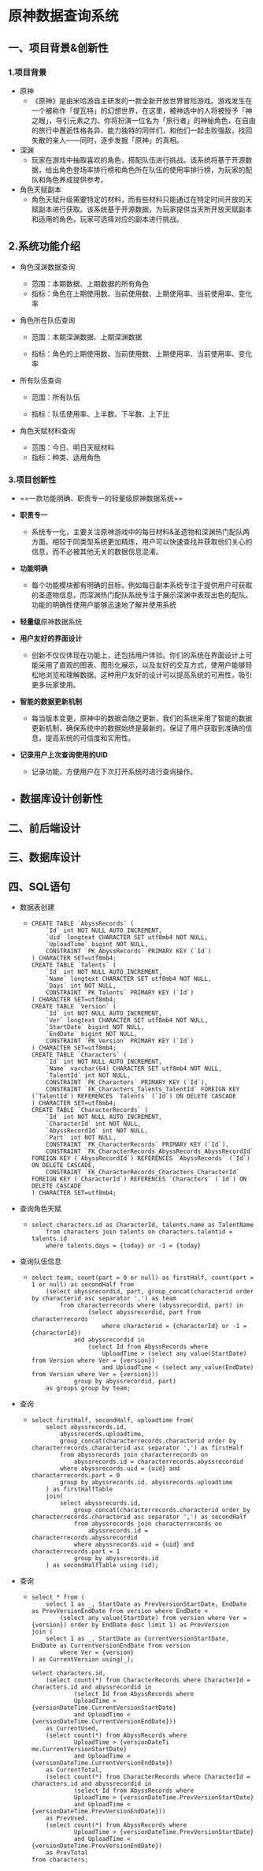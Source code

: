 # 原神数据查询系统

[api介绍]:https://apifox.com/apidoc/shared-c7e83bcb-2155-4f86-ae7a-6719adbd0893
[后端端口]:https://10.79.139.228:7275/swagger
[前端端口]:http://10.78.109.239:3000/#/home



## 一、项目背景&创新性

### 1.项目背景

- 原神
  - 《原神》是由米哈游自主研发的一款全新开放世界冒险游戏。游戏发生在一个被称作「提瓦特」的幻想世界，在这里，被神选中的人将被授予「神之眼」，导引元素之力。你将扮演一位名为「旅行者」的神秘角色，在自由的旅行中邂逅性格各异、能力独特的同伴们，和他们一起击败强敌，找回失散的亲人——同时，逐步发掘「原神」的真相。
- 深渊
  - 玩家在游戏中抽取喜欢的角色，搭配队伍进行挑战。该系统将基于开源数据，给出角色登场率排行榜和角色所在队伍的使用率排行榜，为玩家的配队和角色养成提供参考。
- 角色天赋副本
  - 角色天赋升级需要特定的材料，而有些材料只能通过在特定时间开放的天赋副本进行获取。该系统基于开源数据，为玩家提供当天所开放天赋副本和适用的角色，玩家可选择对应的副本进行挑战。



## 2.系统功能介绍

- 角色深渊数据查询

  - 范围：本期数据、上期数据的所有角色
  - 指标：角色在上期使用数、当前使用数、上期使用率、当前使用率、变化率

- 角色所在队伍查询

  - 范围：本期深渊数据、上期深渊数据

  - 指标：角色的上期使用数、当前使用数、上期使用率、当前使用率、变化率

- 所有队伍查询

  - 范围：所有队伍

  - 指标：队伍使用率、上半数、下半数、上下比

- 角色天赋材料查询

  - 范围：今日、明日天赋材料
  - 指标：种类、适用角色

  



### 3.项目创新性

- ==一款功能明确、职责专一的轻量级原神数据系统==

- **职责专一**
  - 系统专一化，主要关注原神游戏中的每日材料&圣遗物和深渊热门配队两方面。相较于同类型系统更加精炼，用户可以快速查找并获取他们关心的信息，而不必被其他无关的数据信息混淆。
- **功能明确**
  - 每个功能模块都有明确的目标，例如每日副本系统专注于提供用户可获取的圣遗物信息，而深渊热门配队系统专注于展示深渊中表现出色的配队。功能的明确性使用户能够迅速地了解并使用系统
- **轻量级**原神数据系统
- **用户友好的界面设计**
  - 创新不仅仅体现在功能上，还包括用户体验。你们的系统在界面设计上可能采用了直观的图表、图形化展示，以及友好的交互方式，使用户能够轻松地浏览和理解数据。这种用户友好的设计可以提高系统的可用性，吸引更多玩家使用。
- **智能的数据更新机制**
  - 每当版本变更，原神中的数据会随之更新，我们的系统采用了智能的数据更新机制，确保系统中的数据始终是最新的。保证了用户获取到准确的信息，提高系统的可信度和实用性。
- **记录用户上次查询使用的UID**
  - 记录功能，方便用户在下次打开系统时进行查询操作。
- **数据库设计创新性**
  - 





## 二、前后端设计









## 三、数据库设计









## 四、SQL语句

- 数据表创建

  - ```Mysql
    CREATE TABLE `AbyssRecords` (
        `Id` int NOT NULL AUTO_INCREMENT,
        `Uid` longtext CHARACTER SET utf8mb4 NOT NULL,
        `UploadTime` bigint NOT NULL,
        CONSTRAINT `PK_AbyssRecords` PRIMARY KEY (`Id`)
    ) CHARACTER SET=utf8mb4;
    CREATE TABLE `Talents` (
        `Id` int NOT NULL AUTO_INCREMENT,
        `Name` longtext CHARACTER SET utf8mb4 NOT NULL,
        `Days` int NOT NULL,
        CONSTRAINT `PK_Talents` PRIMARY KEY (`Id`)
    ) CHARACTER SET=utf8mb4;
    CREATE TABLE `Version` (
        `Id` int NOT NULL AUTO_INCREMENT,
        `Ver` longtext CHARACTER SET utf8mb4 NOT NULL,
        `StartDate` bigint NOT NULL,
        `EndDate` bigint NOT NULL,
        CONSTRAINT `PK_Version` PRIMARY KEY (`Id`)
    ) CHARACTER SET=utf8mb4;
    CREATE TABLE `Characters` (
        `Id` int NOT NULL AUTO_INCREMENT,
        `Name` varchar(64) CHARACTER SET utf8mb4 NOT NULL,
        `TalentId` int NOT NULL,
        CONSTRAINT `PK_Characters` PRIMARY KEY (`Id`),
        CONSTRAINT `FK_Characters_Talents_TalentId` FOREIGN KEY (`TalentId`) REFERENCES `Talents` (`Id`) ON DELETE CASCADE
    ) CHARACTER SET=utf8mb4;
    CREATE TABLE `CharacterRecords` (
        `Id` int NOT NULL AUTO_INCREMENT,
        `CharacterId` int NOT NULL,
        `AbyssRecordId` int NOT NULL,
        `Part` int NOT NULL,
        CONSTRAINT `PK_CharacterRecords` PRIMARY KEY (`Id`),
        CONSTRAINT `FK_CharacterRecords_AbyssRecords_AbyssRecordId` FOREIGN KEY (`AbyssRecordId`) REFERENCES `AbyssRecords` (`Id`) ON DELETE CASCADE,
        CONSTRAINT `FK_CharacterRecords_Characters_CharacterId` FOREIGN KEY (`CharacterId`) REFERENCES `Characters` (`Id`) ON DELETE CASCADE
    ) CHARACTER SET=utf8mb4;
    ```

- 查询角色天赋

  - ```Mysql
    select characters.id as CharacterId, talents.name as TalentName
        from characters join talents on characters.talentid = talents.id
        where talents.days = {today} or -1 = {today}
    ```

- 查询队伍信息

  - ```mysql
    select team, count(part = 0 or null) as firstHalf, count(part = 1 or null) as secondHalf from 
       	(select abyssrecordid, part, group_concat(characterid order by characterid asc separator ',') as team 
           	from characterrecords where (abyssrecordid, part) in
               		(select abyssrecordid, part from characterrecords
                    	where characterid = {characterId} or -1 = {characterId})
         		and abyssrecordid in
         			(select Id from AbyssRecords where
                     	UploadTime > (select any_value(StartDate) from Version where Ver = {version})
                    	and UploadTime < (select any_value(EndDate) from Version where Ver = {version}))
            	group by abyssrecordid, part) 
        as groups group by team;
    ```

- 查询

  - ```mysql
    select firstHalf, secondHalf, uploadtime from(
        select abyssrecords.id,
            abyssrecords.uploadtime,
            group_concat(characterrecords.characterid order by characterrecords.characterid asc separator ',') as firstHalf
            from abyssrecords join characterrecords on
                abyssrecords.id = characterrecords.abyssrecordid
            where abyssrecords.uid = {uid} and characterrecords.part = 0
            group by abyssrecords.id, abyssrecords.uploadtime
    	) as firstHalfTable
        join(
            select abyssrecords.id,
                group_concat(characterrecords.characterid order by characterrecords.characterid asc separator ',') as secondHalf
                from abyssrecords join characterrecords on
                    abyssrecords.id = characterrecords.abyssrecordid
                where abyssrecords.uid = {uid} and characterrecords.part = 1
                group by abyssrecords.id
        ) as secondHalfTable using (id);
    ```

- 查询

  - ```mysql
    select * from (
        select 1 as _, StartDate as PrevVersionStartDate, EndDate as PrevVersionEndDate from version where EndDate < 
            (select any_value(StartDate) from version where Ver = {version}) order by EndDate desc limit 1) as PrevVersion
    join (
        select 1 as _, StartDate as CurrentVersionStartDate, EndDate as CurrentVersionEndDate from version
            where Ver = {version}
    ) as CurrentVersion using(_);
    
    select characters.id,
       	(select count(*) from CharacterRecords where CharacterId = characters.id and abyssrecordid in
            	(select Id from AbyssRecords where
               	UploadTime > {versionDateTime.CurrentVersionStartDate}
                and UploadTime < {versionDateTime.CurrentVersionEndDate}))
       	as CurrentUsed,
       	(select count(*) from AbyssRecords where
               	UploadTime > {versionDateTi me.CurrentVersionStartDate}
                and UploadTime < {versionDateTime.CurrentVersionEndDate})
        as CurrentTotal,
        (select count(*) from CharacterRecords where CharacterId = characters.id and abyssrecordid in
            	(select Id from AbyssRecords where
               	UploadTime > {versionDateTime.PrevVersionStartDate}
                and UploadTime < {versionDateTime.PrevVersionEndDate}))
       	as PrevUsed,
       	(select count(*) from AbyssRecords where
               	UploadTime > {versionDateTime.PrevVersionStartDate}
                and UploadTime < {versionDateTime.PrevVersionEndDate})
        as PrevTotal
    from characters;
    ```

    



